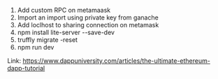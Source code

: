 1. Add custom RPC on metamaask
2. Import an import using private key from ganache
3. Add loclhost to sharing connection on metamask
4. npm install lite-server --save-dev
5. truffly migrate -reset
6. npm run dev

Link: https://www.dappuniversity.com/articles/the-ultimate-ethereum-dapp-tutorial